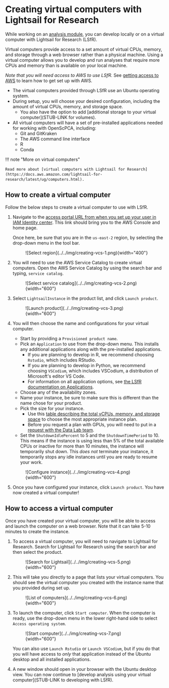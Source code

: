 # Creating virtual computers with Lightsail for Research

While working on an [analysis module](../../contributing-to-analyses/analysis-modules/index.md), you can develop locally or on a virtual computer with Lightsail for Research (LSfR).

Virtual computers provide access to a set amount of virtual CPUs, memory, and storage through a web browser rather than a physical machine.
Using a virtual computer allows you to develop and run analyses that require more CPUs and memory than is available on your local machine.

_Note that you will need access to AWS to use LSfR._
See [getting access to AWS](../../getting-started/accessing-resources/index.md#getting-access-to-aws) to learn how to get set up with AWS.

- The virtual computers provided through LSfR use an Ubuntu operating system.
- During setup, you will choose your desired configuration, including the amount of virtual CPUs, memory, and storage space.
    - You also have the option to add [additional storage to your virtual computer](STUB-LINK for volumes).
- All virtual computers will have a set of pre-installed applications needed for working with OpenScPCA, including:
    - Git and GitKraken
    - The AWS command line interface
    - R
    - Conda

!!! note "More on virtual computers"

    Read more about [virtual computers with Lightsail for Research](https://docs.aws.amazon.com/lightsail-for-research/latest/ug/computers.html).

## How to create a virtual computer

Follow the below steps to create a virtual computer to use with LSfR.

1. Navigate to the [access portal URL from when you set up your user in IAM Identity center](../aws/index.md#joining-iam-identity-center).
This link should bring you to the AWS Console and home page.

    Once here, be sure that you are in the `us-east-2` region, by selecting the drop-down menu in the tool bar.

    <figure markdown="span">
        ![Select region](../../img/creating-vcs-1.png){width="400"}
    </figure>

1. You will need to use the AWS Service Catalog to create virtual computers.
Open the AWS Service Catalog by using the search bar and typing, `service catalog`.

    <figure markdown="span">
        ![Select service catalog](../../img/creating-vcs-2.png){width="600"}
    </figure>

1. Select `LightsailInstance` in the product list, and click `Launch product`.

    <figure markdown="span">
        ![Launch product](../../img/creating-vcs-3.png){width="600"}
    </figure>

1. You will then choose the name and configurations for your virtual computer.

    - Start by providing a `Provisioned product name`.
    <!--TODO Do we want to provide guidance on names?-->
    - Pick an `Application` to use from the drop-down menu.
    This installs any additional applications along with the pre-installed applications.
        - If you are planning to develop in R, we recommend choosing `Rstudio`, which includes RStudio.
        - If you are planning to develop in Python, we recommend choosing `VSCodium`, which includes VSCodium, a distribution of Microsoft's editor VS Code.
        - For information on all application options, see [the LSfR documentation on Applications](https://docs.aws.amazon.com/lightsail-for-research/latest/ug/blueprints-plans.html).
    - Choose any of the availability zones.
    - Name your instance, be sure to make sure this is different than the name chose for your product.
    - Pick the size for your instance.
        - Use this [table describing the total vCPUs, memory, and storage space](https://docs.aws.amazon.com/lightsail-for-research/latest/ug/blueprints-plans.html#plans) to choose the most appropriate instance plan.
        - Before you request a plan with GPUs, you will need to put in a [request with the Data Lab team](../../getting-started/accessing-resources/getting-access-to-compute.md#gpu-instance-access).
    - Set the `ShutdownIdlePercent` to 5 and the `ShutdownTimePeriod` to 10.
    This means if the instance is using less than 5% of the total available CPUs or inactive for more than 10 minutes, the instance will temporarily shut down.
    This _does not_ terminate your instance, it temporarily stops any idle instances until you are ready to resume your work.

    <figure markdown="span">
        ![Configure instance](../../img/creating-vcs-4.png){width="600"}
    </figure>

1. Once you have configured your instance, click `Launch product`.
You have now created a virtual computer!

## How to access a virtual computer

Once you have created your virtual computer, you will be able to access and launch the computer on a web browser.
Note that it can take 5-10 minutes to create the instance.

1. To access a virtual computer, you will need to navigate to Lightsail for Research.
Search for Lightsail for Research using the search bar and then select the product.

    <figure markdown="span">
        ![Search for Lightsail](../../img/creating-vcs-5.png){width="600"}
    </figure>

1. This will take you directly to a page that lists your virtual computers.
You should see the virtual computer you created with the instance name that you provided during set up.

    <figure markdown="span">
        ![List of computers](../../img/creating-vcs-6.png){width="600"}
    </figure>

1. To launch the computer, click `Start computer`.
When the computer is ready, use the drop-down menu in the lower right-hand side to select `Access operating system`.

    <figure markdown="span">
        ![Start computer](../../img/creating-vcs-7.png){width="600"}
    </figure>

    You can also use `Launch Rstudio` or `Launch VSCodium`, but if you do that you will have access to _only_ that application instead of the Ubuntu desktop and all installed applications.

1. A new window should open in your browser with the Ubuntu desktop view.
You can now continue to [develop analysis using your virtual computer](STUB-LINK to developing with LSfR).
